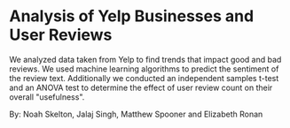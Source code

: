 # Analysis of Yelp Businesses and User Reviews
We analyzed data taken from Yelp to find trends that impact good and bad reviews. We used machine learning algorithms to predict the sentiment of the review text. Additionally we conducted an independent samples t-test and an ANOVA test to determine the effect of user review count on their overall "usefulness".


By: Noah Skelton, Jalaj Singh, Matthew Spooner and Elizabeth Ronan
